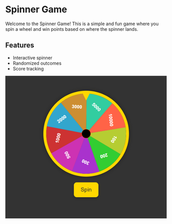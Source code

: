 # Spinner Game

Welcome to the Spinner Game! This is a simple and fun game where you spin a wheel and win points based on where the spinner lands.

## Features

- Interactive spinner
- Randomized outcomes
- Score tracking

![Spinner Game](./src/assets/spinner_game.png)